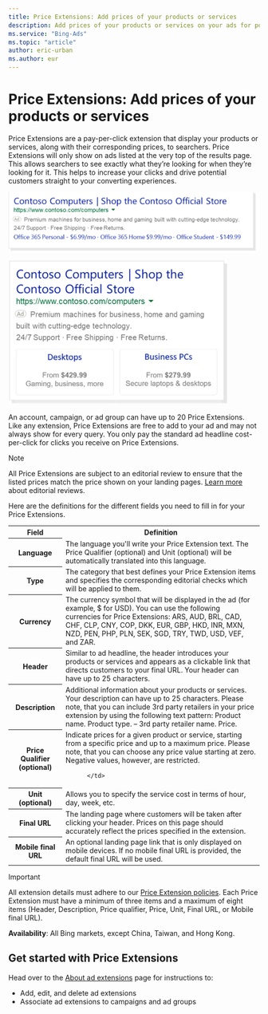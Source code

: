 ```yaml
---
title: Price Extensions: Add prices of your products or services
description: Add prices of your products or services on your ads for potential customers.
ms.service: "Bing-Ads"
ms.topic: "article"
author: eric-urban
ms.author: eur
---
```


# Price Extensions: Add prices of your products or services

Price Extensions are a pay-per-click extension that display your products or services, along with their corresponding prices, to searchers. Price Extensions will only show on ads listed at the very top of the results page. This allows searchers to see exactly what they’re looking for when they’re looking for it. This helps to increase your clicks and drive potential customers straight to your converting experiences.

![Price Extension on PC](../images/BA_Conc_Extension_Price_PC.png)

![Price Extension on mobile](../images/BA_Conc_Extension_Price_Mobile.png)

An account, campaign, or ad group can have up to 20 Price Extensions. Like any extension, Price Extensions are free to add to your ad and may not always show for every query. You only pay the standard ad headline cost-per-click for clicks you receive on Price Extensions.

> [!NOTE]
> All Price Extensions are subject to an editorial review to ensure that the listed prices match the price shown on your landing pages. [Learn more](./hlp_BA_CONC_EditProcess.md) about editorial reviews.

Here are the definitions for the different fields you need to fill in for your Price Extensions.

<table>
  <tr>
    <th scope="col">Field</th>
    <th scope="col">Definition</th>
  </tr>
  <tr>
    <th scope="row">Language</th>
    <td>The language you'll write your Price Extension text. The Price Qualifier (optional) and Unit (optional) will be automatically translated into this language.</td>
  </tr>
  <tr>
    <th scope="row">Type</th>
    <td>The category that best defines your Price Extension items and specifies the corresponding editorial checks which will be applied to them.</td>
  </tr>
  <tr>
    <th scope="row">Currency</th>
    <td>The currency symbol that will be displayed in the ad (for example, $ for USD). 
           You can use the following currencies for Price Extensions: ARS, AUD, BRL, CAD, CHF, CLP, CNY, COP, DKK, EUR, GBP, HKD, INR, MXN, NZD, PEN, PHP, PLN, SEK, SGD, TRY, TWD, USD, VEF, and ZAR.</td>
  </tr>
  <tr>
    <th scope="row">Header</th>
    <td>Similar to ad headline, the header introduces your products or services and appears as a clickable link that directs customers to your final URL. Your header can have up to 25 characters.</td>
  </tr>
  <tr>
    <th scope="row">Description</th>
    <td>Additional information about your products or services. Your description can have up to 25 characters. Please note, that you can include 3rd party retailers in your price extension by using the following text pattern: Product name. Product type. – 3rd party retailer name. Price.</td>
  </tr>
  <tr>
    <th scope="row">Price Qualifier (optional)</th>
    <td>
            Indicate prices for a given product or service, starting from a specific price and up to a maximum price. Please note, that you can choose any price value starting at zero. Negative values, however, are restricted.

          </td>
  </tr>
  <tr>
    <th scope="row">Unit (optional)</th>
    <td>Allows you to specify the service cost in terms of hour, day, week, etc.</td>
  </tr>
  <tr>
    <th scope="row">Final URL</th>
    <td>The landing page where customers will be taken after clicking your header. Prices on this page should accurately reflect the prices specified in the extension.</td>
  </tr>
  <tr>
    <th scope="row">Mobile final URL</th>
    <td>An optional landing page link that is only displayed on mobile devices. If no mobile final URL is provided, the default final URL will be used.</td>
  </tr>
</table>

> [!IMPORTANT]
> All extension details must adhere to our [Price Extension policies](https://go.microsoft.com/fwlink?LinkId=746651).
> Each Price Extension must have a minimum of three items and a maximum of eight items (Header, Description, Price qualifier, Price, Unit, Final URL, or Mobile final URL).

**Availability**: All Bing markets, except China, Taiwan, and Hong Kong.

## Get started with Price Extensions

Head over to the [About ad extensions](./hlp_BA_CONC_AboutAdExtensions.md) page for instructions to:

- Add, edit, and delete ad extensions
- Associate ad extensions to campaigns and ad groups


